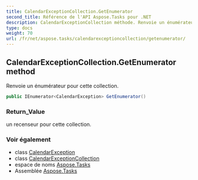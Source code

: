 ```yaml
---
title: CalendarExceptionCollection.GetEnumerator
second_title: Référence de l'API Aspose.Tasks pour .NET
description: CalendarExceptionCollection méthode. Renvoie un énumérateur pour cette collection.
type: docs
weight: 70
url: /fr/net/aspose.tasks/calendarexceptioncollection/getenumerator/
---
```

## CalendarExceptionCollection.GetEnumerator method

Renvoie un énumérateur pour cette collection.

```csharp
public IEnumerator<CalendarException> GetEnumerator()
```

### Return_Value

un recenseur pour cette collection.

### Voir également

* class [CalendarException](../../calendarexception/)
* class [CalendarExceptionCollection](../)
* espace de noms [Aspose.Tasks](../../calendarexceptioncollection/)
* Assemblée [Aspose.Tasks](../../../)


